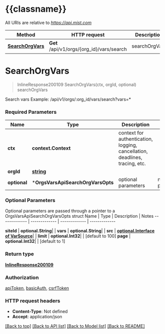 # {{classname}}

All URIs are relative to *https://api.mist.com*

Method | HTTP request | Description
------------- | ------------- | -------------
[**SearchOrgVars**](OrgsVarsApi.md#SearchOrgVars) | **Get** /api/v1/orgs/{org_id}/vars/search | searchOrgVars

# **SearchOrgVars**
> InlineResponse200109 SearchOrgVars(ctx, orgId, optional)
searchOrgVars

Search vars  Example: /api/v1/orgs/:org_id/vars/search?vars=*

### Required Parameters

Name | Type | Description  | Notes
------------- | ------------- | ------------- | -------------
 **ctx** | **context.Context** | context for authentication, logging, cancellation, deadlines, tracing, etc.
  **orgId** | [**string**](.md)|  | 
 **optional** | ***OrgsVarsApiSearchOrgVarsOpts** | optional parameters | nil if no parameters

### Optional Parameters
Optional parameters are passed through a pointer to a OrgsVarsApiSearchOrgVarsOpts struct
Name | Type | Description  | Notes
------------- | ------------- | ------------- | -------------

 **siteId** | **optional.String**|  | 
 **vars** | **optional.String**|  | 
 **src** | [**optional.Interface of VarSource**](.md)|  | 
 **limit** | **optional.Int32**|  | [default to 100]
 **page** | **optional.Int32**|  | [default to 1]

### Return type

[**InlineResponse200109**](inline_response_200_109.md)

### Authorization

[apiToken](../README.md#apiToken), [basicAuth](../README.md#basicAuth), [csrfToken](../README.md#csrfToken)

### HTTP request headers

 - **Content-Type**: Not defined
 - **Accept**: application/json

[[Back to top]](#) [[Back to API list]](../README.md#documentation-for-api-endpoints) [[Back to Model list]](../README.md#documentation-for-models) [[Back to README]](../README.md)

